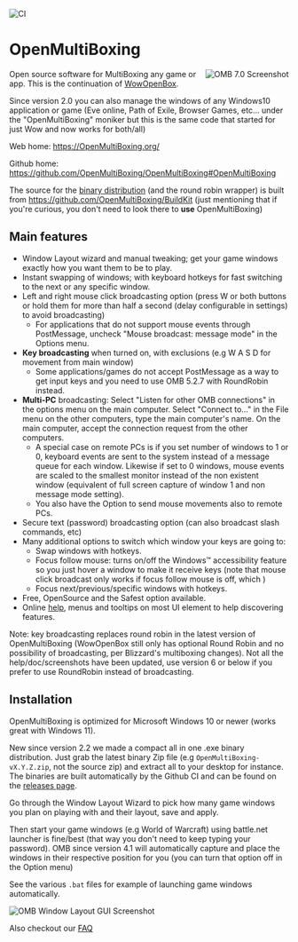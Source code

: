 ![CI](https://github.com/OpenMultiBoxing/OpenMultiBoxing/workflows/CI/badge.svg)
# OpenMultiBoxing
<img src="https://OpenMultiBoxing.org/sshot7_0.png" alt="OMB 7.0 Screenshot" align="right">

Open source software for MultiBoxing any game or app. This is the continuation of [WowOpenBox](https://wowopenbox.org/).

Since version 2.0 you can also manage the windows of any Windows10 application or game (Eve online, Path of Exile, Browser Games, etc... under the "OpenMultiBoxing" moniker but this is the same code that started for just Wow and now works for both/all)

Web home: https://OpenMultiBoxing.org/

Github home: https://github.com/OpenMultiBoxing/OpenMultiBoxing#OpenMultiBoxing

The source for the [binary distribution](https://github.com/OpenMultiBoxing/OpenMultiBoxing/releases) (and the round robin wrapper) is built from https://github.com/OpenMultiBoxing/BuildKit (just mentioning that if you're curious, you don't need to look there to **use** OpenMultiBoxing)

## Main features

- Window Layout wizard and manual tweaking; get your game windows exactly how you want them to be to play.
- Instant swapping of windows; with keyboard hotkeys for fast switching to the next or any specific window.
- Left and right mouse click broadcasting option (press W or both buttons or hold them for more than half a second (delay configurable in settings) to avoid broadcasting)
   - For applications that do not support mouse events through PostMessage, uncheck "Mouse broadcast: message mode" in the Options menu.
- **Key broadcasting** when turned on, with exclusions (e.g W A S D for movement from main window)
   - Some applications/games do not accept PostMessage as a way to get input keys and you need to use OMB 5.2.7 with RoundRobin instead.
- **Multi-PC** broadcasting: Select "Listen for other OMB connections" in the options menu on the main computer. Select "Connect to..." in the File menu on the other computers, type the main computer's name. On the main computer, accept the connection request from the other computers.
   - A special case on remote PCs is if you set number of windows to 1 or 0, keyboard events are sent to the system instead of a message queue for each window. Likewise if set to 0 windows, mouse events are scaled to the smallest monitor instead of the non existent window (equivalent of full screen capture of window 1 and non message mode setting).
   - You also have the Option to send mouse movements also to remote PCs.
- Secure text (password) broadcasting option (can also broadcast slash commands, etc)
- Many additional options to switch which window your keys are going to:
  - Swap windows with hotkeys.
  - Focus follow mouse: turns on/off the Windows&trade; accessibility feature so you just hover a window to make it receive keys (note that mouse click broadcast only works if focus follow mouse is off, which )
  - Focus next/previous/specific windows with hotkeys.
- Free, OpenSource and the Safest option available.
- Online [help](https://OpenMultiBoxing.org/help), menus and tooltips on most UI element to help discovering features.

Note: key broadcasting replaces round robin in the latest version of OpenMultiBoxing (WowOpenBox still only has optional Round Robin and no possibility of broadcasting, per Blizzard's multiboxing changes). Not all the help/doc/screenshots have been updated, use version 6 or below if you prefer to use RoundRobin instead of broadcasting.

## Installation

OpenMultiBoxing is optimized for Microsoft Windows 10 or newer (works great with Windows 11).

New since version 2.2 we made a compact all in one .exe binary distribution. Just grab the latest binary Zip file (e.g `OpenMultiBoxing-vX.Y.Z.zip`, not the source zip) and extract all to your desktop for instance. The binaries are built automatically by the Github CI and can be found on the [releases page](https://github.com/OpenMultiBoxing/OpenMultiBoxing/releases).

Go through the Window Layout Wizard to pick how many game windows you plan on playing with and their layout, save and apply.

Then start your game windows (e.g World of Warcraft) using battle.net launcher is fine/best (that way you don't need to keep typing your password). OMB since version 4.1 will automatically capture and place the windows in their respective position for you (you can turn that option off in the Option menu)

See the various `.bat` files for example of launching game windows automatically.

![OMB Window Layout GUI Screenshot](https://wowopenbox.org/sshotWindowLayout.png?src=github)

Also checkout our [FAQ](https://github.com/OpenMultiBoxing/OpenMultiBoxing/wiki/FAQ)
